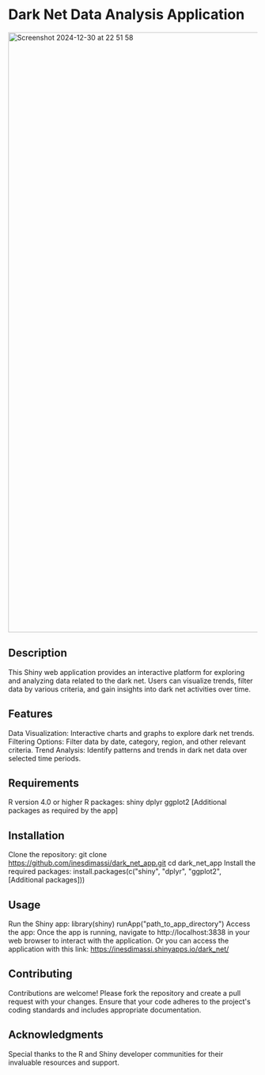 # Dark Net Data Analysis Application
<img width="1212" alt="Screenshot 2024-12-30 at 22 51 58" src="https://github.com/user-attachments/assets/40862190-d78a-4604-abe1-53adee806f37" />

## Description
This Shiny web application provides an interactive platform for exploring and analyzing data related to the dark net. Users can visualize trends, filter data by various criteria, and gain insights into dark net activities over time.

## Features
Data Visualization: Interactive charts and graphs to explore dark net trends.
Filtering Options: Filter data by date, category, region, and other relevant criteria.
Trend Analysis: Identify patterns and trends in dark net data over selected time periods.

## Requirements
R version 4.0 or higher
R packages:
shiny
dplyr
ggplot2
[Additional packages as required by the app]

## Installation
Clone the repository:
git clone https://github.com/inesdimassi/dark_net_app.git
cd dark_net_app
Install the required packages:
install.packages(c("shiny", "dplyr", "ggplot2", [Additional packages]))

## Usage
Run the Shiny app:
library(shiny)
runApp("path_to_app_directory")
Access the app: Once the app is running, navigate to http://localhost:3838 in your web browser to interact with the application.
Or you can access the application with this link: https://inesdimassi.shinyapps.io/dark_net/

## Contributing
Contributions are welcome! Please fork the repository and create a pull request with your changes. Ensure that your code adheres to the project's coding standards and includes appropriate documentation.


## Acknowledgments

Special thanks to the R and Shiny developer communities for their invaluable resources and support.
